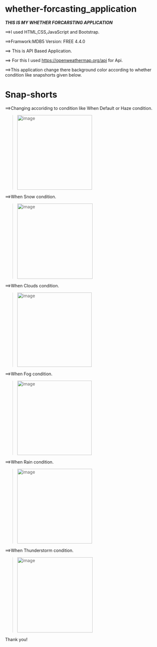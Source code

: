 # whether-forcasting_application
 ***THIS IS MY WHETHER FORCARSTING APPLICATION***

==>I used HTML,CSS,JavaScript and Bootstrap.

==>Framwork:MDB5
  Version: FREE 4.4.0

==> This is API Based Application.

==> For this I used https://openweathermap.org/api for Api.

==>This application change there background color according to whether condition like snapshorts given below.

# Snap-shorts
==>Changing accoriding to condition like When Default or Haze condition.
> <img width="245" alt="image" src="https://user-images.githubusercontent.com/95541977/192034058-a216c61c-2f24-42cd-ac82-ee4eab271166.png">

==>When Snow condition.
> <img width="247" alt="image" src="https://user-images.githubusercontent.com/95541977/192037838-ef5c48b2-5ef8-48a0-a8a6-aa6bd2bc10cb.png">

==>When Clouds condition.
> <img width="244" alt="image" src="https://user-images.githubusercontent.com/95541977/192038023-51a01292-f8bd-4261-b909-c1938c780a59.png">

==>When Fog condition.
> <img width="244" alt="image" src="https://user-images.githubusercontent.com/95541977/192038209-038ffc00-41fc-4adf-b13b-f9dd78bc77d0.png">

==>When Rain condition.
> <img width="245" alt="image" src="https://user-images.githubusercontent.com/95541977/192038514-d101fcb7-a31f-43e2-909b-72f2000515ce.png">

==>When Thunderstorm condition.
> <img width="247" alt="image" src="https://user-images.githubusercontent.com/95541977/192038877-62c16605-5068-42fd-b7e3-660754774945.png">

Thank you!



